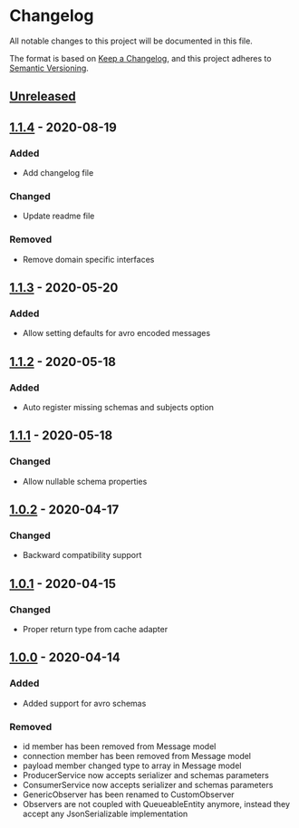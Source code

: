# Changelog

All notable changes to this project will be documented in this file.

The format is based on [Keep a Changelog](https://keepachangelog.com/en/1.0.0/),
and this project adheres to [Semantic Versioning](https://semver.org/spec/v2.0.0.html).

## [Unreleased]

## [1.1.4] - 2020-08-19
### Added
- Add changelog file

### Changed
- Update readme file

### Removed
- Remove domain specific interfaces

## [1.1.3] - 2020-05-20

### Added
- Allow setting defaults for avro encoded messages

## [1.1.2] - 2020-05-18

### Added
- Auto register missing schemas and subjects option

## [1.1.1] - 2020-05-18

### Changed
- Allow nullable schema properties

## [1.0.2] - 2020-04-17

### Changed
- Backward compatibility support

## [1.0.1] - 2020-04-15

### Changed
- Proper return type from cache adapter

## [1.0.0] - 2020-04-14

### Added
- Added support for avro schemas

### Removed
- id member has been removed from Message model
- connection member has been removed from Message model
- payload member changed type to array in Message model
- ProducerService now accepts serializer and schemas parameters
- ConsumerService now accepts serializer and schemas parameters
- GenericObserver has been renamed to CustomObserver
- Observers are not coupled with QueueableEntity anymore, instead they accept any JsonSerializable implementation

[unreleased]: https://github.com/onefit/events/compare/1.1.4...HEAD
[1.1.4]: https://github.com/onefit/events/compare/1.1.3...1.1.4
[1.1.3]: https://github.com/onefit/events/compare/1.1.2...1.1.3
[1.1.2]: https://github.com/onefit/events/compare/1.1.1...1.1.2
[1.1.1]: https://github.com/onefit/events/compare/1.0.2...1.1.1
[1.0.2]: https://github.com/onefit/events/compare/1.0.1...1.0.2
[1.0.1]: https://github.com/onefit/events/compare/1.0.0...1.0.1
[1.0.0]: https://github.com/onefit/events/compare/0.10.6...1.0.0
